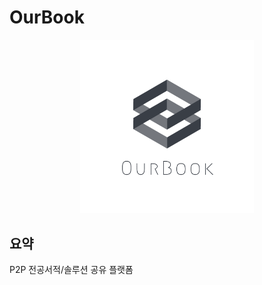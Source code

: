 # OurBook
<p align="center">
<img src="main/static/img/logo.png" width="55%" alt="ourbook">
</p>

## 요약

P2P 전공서적/솔루션 공유 플랫폼